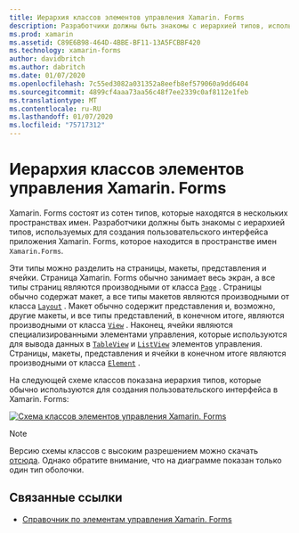 ```yaml
---
title: Иерархия классов элементов управления Xamarin. Forms
description: Разработчики должны быть знакомы с иерархией типов, используемых для создания пользовательского интерфейса приложения Xamarin. Forms.
ms.prod: xamarin
ms.assetid: C89E6B98-464D-4BBE-BF11-13A5FCBBF420
ms.technology: xamarin-forms
author: davidbritch
ms.author: dabritch
ms.date: 01/07/2020
ms.openlocfilehash: 7c55ed3082a031352a8eefb8ef579060a9dd6404
ms.sourcegitcommit: 4899cf4aaa73aa56c48f7ee2339c0af8112e1feb
ms.translationtype: MT
ms.contentlocale: ru-RU
ms.lasthandoff: 01/07/2020
ms.locfileid: "75717312"
---
```

# <a name="xamarinforms-controls-class-hierarchy"></a>Иерархия классов элементов управления Xamarin. Forms

Xamarin. Forms состоят из сотен типов, которые находятся в нескольких пространствах имен. Разработчики должны быть знакомы с иерархией типов, используемых для создания пользовательского интерфейса приложения Xamarin. Forms, которое находится в пространстве имен `Xamarin.Forms`.

Эти типы можно разделить на страницы, макеты, представления и ячейки. Страница Xamarin. Forms обычно занимает весь экран, а все типы страниц являются производными от класса [`Page`](xref:Xamarin.Forms.Page) . Страницы обычно содержат макет, а все типы макетов являются производными от класса [`Layout`](xref:Xamarin.Forms.Layout) . Макет обычно содержит представления и, возможно, другие макеты, и все типы представлений, в конечном итоге, являются производными от класса [`View`](xref:Xamarin.Forms.View) . Наконец, ячейки являются специализированными элементами управления, которые используются для вывода данных в [`TableView`](xref:Xamarin.Forms.TableView) и [`ListView`](xref:Xamarin.Forms.ListView) элементов управления. Страницы, макеты, представления и ячейки в конечном итоге являются производными от класса [`Element`](xref:Xamarin.Forms.Element) .

На следующей схеме классов показана иерархия типов, которые обычно используются для создания пользовательского интерфейса в Xamarin. Forms:

[![Схема классов элементов управления Xamarin. Forms](class-hierarchy-images/class-diagram.png "Схема классов элементов управления Xamarin. Forms")](class-hierarchy-images/class-diagram-large.png#lightbox "Схема классов элементов управления Xamarin. Forms")

> [!NOTE]
> Версию схемы классов с высоким разрешением можно скачать [отсюда](class-hierarchy-images/class-diagram-high-resolution.png). Однако обратите внимание, что на диаграмме показан только один тип оболочки.

## <a name="related-links"></a>Связанные ссылки

- [Справочник по элементам управления Xamarin. Forms](~/xamarin-forms/user-interface/controls/index.md)
